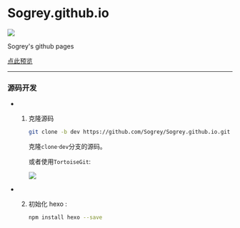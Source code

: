 # Sogrey.github.io

[![](https://sogrey.github.io/img/logo/sogrey_logo.svg)](https://sogrey.github.io/)

Sogrey's github pages


[点此预览](https://sogrey.github.io/)

---

### 源码开发

- 1. 克隆源码

     ``` bash
     git clone -b dev https://github.com/Sogrey/Sogrey.github.io.git
     ```

     克隆`clone`·`dev`分支的源码。

     或者使用`TortoiseGit`:

     ![](https://sogrey.github.io/GithubPagePics/imgs/克隆dev分支.png)
- 2. 初始化 hexo :

     ``` bash
     npm install hexo --save
     ```

     

